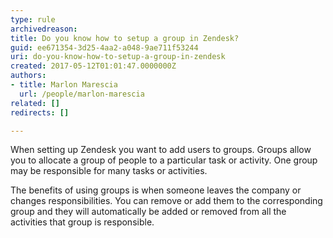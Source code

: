```yaml
---
type: rule
archivedreason: 
title: Do you know how to setup a group in Zendesk?
guid: ee671354-3d25-4aa2-a048-9ae711f53244
uri: do-you-know-how-to-setup-a-group-in-zendesk
created: 2017-05-12T01:01:47.0000000Z
authors:
- title: Marlon Marescia
  url: /people/marlon-marescia
related: []
redirects: []

---
```


When setting up Zendesk you want to add users to groups. Groups allow you to allocate a group of people to a particular task or activity. One group may be responsible for many tasks or activities. 




<!--endintro-->

The benefits of using groups is when someone leaves the company or changes responsibilities. You can remove or add them to the corresponding group and they will automatically be added or removed from all the activities that group is responsible.
